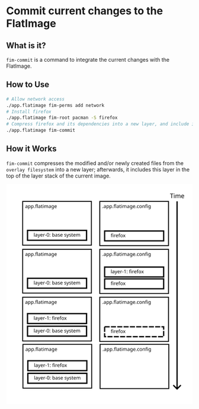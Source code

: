 # Commit current changes to the FlatImage

## What is it?

`fim-commit` is a command to integrate the current changes with the FlatImage.

## How to Use

```bash
# Allow network access
./app.flatimage fim-perms add network
# Install firefox
./app.flatimage fim-root pacman -S firefox
# Compress firefox and its dependencies into a new layer, and include it in the flatimage
./app.flatimage fim-commit
```

## How it Works

`fim-commit` compresses the modified and/or newly created files from the
`overlay filesystem` into a new layer; afterwards, it includes this layer in the
top of the layer stack of the current image.

<p align="center">
  <img src="/image/commit.png"/>
</p>
